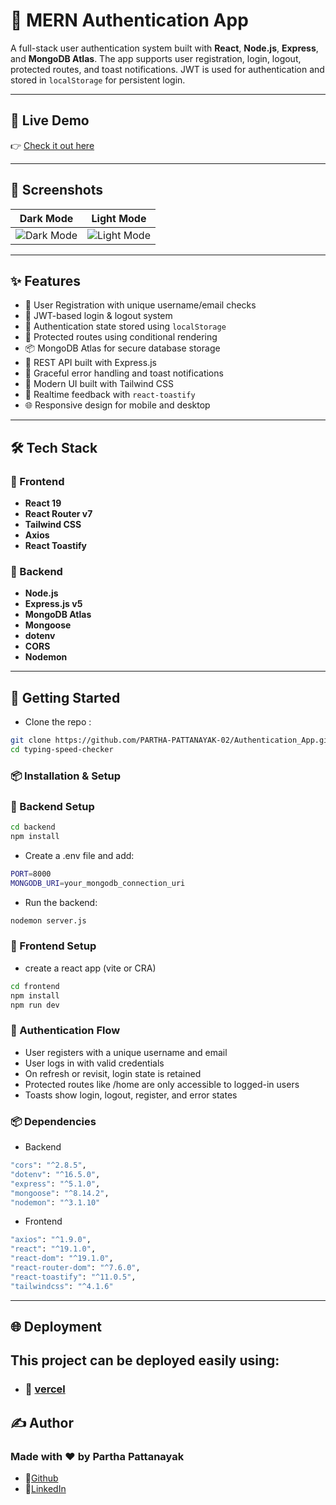 # 🔐 MERN Authentication App

A full-stack user authentication system built with **React**, **Node.js**, **Express**, and **MongoDB Atlas**. The app supports user registration, login, logout, protected routes, and toast notifications. JWT is used for authentication and stored in `localStorage` for persistent login.

---

## 🔗 Live Demo

👉 [Check it out here](https://authentication-frontend-0fye.onrender.com)

---

## 📸 Screenshots

| Dark Mode                                 | Light Mode                                  |
| ----------------------------------------- | ------------------------------------------- |
| ![Dark Mode](./screenshots/dark-mode.png) | ![Light Mode](./screenshots/light-mode.png) |

---

## ✨ Features

- 📝 User Registration with unique username/email checks
- 🔐 JWT-based login & logout system
- 🧠 Authentication state stored using `localStorage`
- 🔐 Protected routes using conditional rendering
- 📦 MongoDB Atlas for secure database storage
- 📡 REST API built with Express.js
- 🚫 Graceful error handling and toast notifications
- 🌈 Modern UI built with Tailwind CSS
- 🔁 Realtime feedback with `react-toastify`
- 🌐 Responsive design for mobile and desktop

---

## 🛠️ Tech Stack

### 🔹 Frontend

- **React 19**
- **React Router v7**
- **Tailwind CSS**
- **Axios**
- **React Toastify**

### 🔹 Backend

- **Node.js**
- **Express.js v5**
- **MongoDB Atlas**
- **Mongoose**
- **dotenv**
- **CORS**
- **Nodemon**

---

## 🧪 Getting Started

- Clone the repo :

```bash
git clone https://github.com/PARTHA-PATTANAYAK-02/Authentication_App.git
cd typing-speed-checker
```

### 📦 Installation & Setup

### 🔧 Backend Setup

```bash
cd backend
npm install
```

- Create a .env file and add:

```bash
PORT=8000
MONGODB_URI=your_mongodb_connection_uri
```

- Run the backend:

```bash
nodemon server.js
```

### 🎨 Frontend Setup

- create a react app (vite or CRA)

```bash
cd frontend
npm install
npm run dev
```

### 🔐 Authentication Flow

- User registers with a unique username and email
- User logs in with valid credentials
- On refresh or revisit, login state is retained
- Protected routes like /home are only accessible to logged-in users
- Toasts show login, logout, register, and error states

### 📦 Dependencies

- Backend

```bash
"cors": "^2.8.5",
"dotenv": "^16.5.0",
"express": "^5.1.0",
"mongoose": "^8.14.2",
"nodemon": "^3.1.10"
```

- Frontend

```bash
"axios": "^1.9.0",
"react": "^19.1.0",
"react-dom": "^19.1.0",
"react-router-dom": "^7.6.0",
"react-toastify": "^11.0.5",
"tailwindcss": "^4.1.6"
```

---

## 🌐 Deployment

## This project can be deployed easily using:

- ### 🔗 [vercel](https://authentication-frontend-0fye.onrender.com)

## ✍️ Author

### Made with ❤️ by Partha Pattanayak

- 🔗[Github](https://github.com/PARTHA-PATTANAYAK-02)
- 🔗[LinkedIn](https://www.linkedin.com/in/partha-pattanayak-082a46320/)
